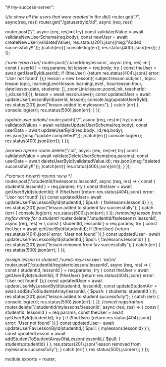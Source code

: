 "# my-success-server":

{/*to show all the users that were created in the db*/}
router.get("/", async(req, res))
router.get("/getuserbyid/:id", async (req, res))

router.post("/", async (req, res)=>{
    try{
       const validatedValue = await validateNewUserSchema(req.body);
       const newUser = await createNewUser(validatedValue);
       res.status(201).json({msg:"Added successfully!!"}); 
    }catch(err){
            console.log(err);
            res.status(400).json({err});
    }
});

/*מורה מוסיף שיעור*/
router.post('/:userId/mylessons', async (req, res) => {
    const { userId } = req.params;
    let lesson = req.body;
    try { 
      const theUser = await getUserById(userId);
    if (!theUser) {return res.status(404).json({ error: 'User not found' });}
     lesson = new Lesson({ subject:lesson.subject , 
        topic: lesson.topic,
         learningLevel:lesson.learningLevel ,
         hour:lesson.hour,
         date:lesson.date, 
         students: [],
         zoomLink:lesson.zoomLink,
         teacherId: {_id:userId}});
      lesson = await lesson.save();
      const updatedUser = await updateUserLessonById(userId, lesson);
      console.log(updateUserById);
      res.status(201).json("lesson added to mylessons");
    } catch (err) {
      console.log(err);
      res.status(500).json(err);
    }
  });

/*update user details*/
router.patch("/", async (req, res)=>{
    try{
        const validatedValues = await validateUpdateUserSchema(req.body);
        const userData = await updateUserById(req.body._id,req.body);
         res.json({msg:"update completed!"});
    }catch(err){
        console.log(err);
       res.status(400).json({err});
    }
});


/*מחיקת משתמש*/
router.delete("/:id", async (req, res)=>{
    try{
        const validatedValue = await validateDeleteUserSchema(req.params);
        const userData = await deleteUserById(validatedValue.id);
        res.json({msg:"deleted successfully!!"});
    }catch(err){
        res.status(400).json({err});
    }
});

  /*שיעור מתווסף לרשימת מועדפים */
  router.post('/:studentId/favlessons/:lessonId', async (req, res) => {
    const { studentId,lessonId } = req.params;
    try { 
      const theUser = await getUserById(studentId);
    if (!theUser) {return res.status(404).json({ error: 'User not found' });}
      const updatedUser= await updateUserFavLessonById(studentId,{ $push: { favlessons:lessonId} } );
      res.status(201).json("lesson added to student fav successfully");
    } catch (err) {
      console.log(err);
      res.status(500).json(err);
    }
  });
 /*removing lesson from myfav array for a student*/
router.delete('/:studentId/favlessons/:lessonId', async (req, res) => {
  const { studentId, lessonId } = req.params;
  try { 
    const theUser = await getUserById(studentId);
  if (!theUser) {return res.status(404).json({ error: 'User not found' });}
    const updatedUser= await updateUserFavLessonById(studentId,{ $pull: { favlessons:lessonId} } );
    res.status(201).json("lesson removed from fav successfully");
  } catch (err) {
    res.status(500).json(err);
  }
});

  /*assign lesson to student*/ 
  /*הלומד רושם את עצמו לשיעור*/
  router.post('/:studentId/registertolesson/:lessonId', async (req, res) => {
    const { studentId, lessonId  } = req.params;
    try { 
      const theUser = await getUserById(studentId);
    if (!theUser) {return res.status(404).json({ error: 'User not found' });}
    const updatedUser = await updateUserMyLessonById(studentId, lessonId);
    const updateStudentArr = await addStuToStudentsArray(lessonId, { $push: { students: studentId } });
      res.status(201).json("lesson added to student successfully");
    } catch (err) {
      console.log(err);
      res.status(500).json(err);
    }
  });
 /*cancel registration*/
router.delete('/:studentId/mylessons/:lessonId', async (req, res) => {
  const { studentId, lessonId } = req.params;
  const theUser = await getUserById(studentId);
  try { 
  if (!theUser) {return res.status(404).json({ error: 'User not found' });}
    const updatedUser= await updateUserFavLessonById(studentId,{ $pull: { mylessons:lessonId} } );
    const updatedLesson = await addStudentToStudentArrayOfaLesson(lessonId,{ $pull: { students:studentId} } );
    res.status(201).json("lesson removed from mylessons successfully");
  } catch (err) {
    res.status(500).json(err);
  }
});

module.exports = router;

